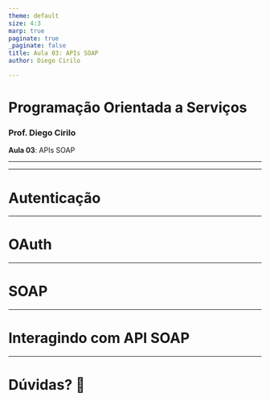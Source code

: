 ```yaml
---
theme: default
size: 4:3
marp: true
paginate: true
_paginate: false
title: Aula 03: APIs SOAP
author: Diego Cirilo

---
```

<style>
img {
  display: block;
  margin: 0 auto;
}
</style>

# <!-- fit --> Programação Orientada a Serviços

### Prof. Diego Cirilo

**Aula 03**: APIs SOAP

---

---
# Autenticação
---
# OAuth
---
# SOAP
---
# Interagindo com API SOAP
---

# <!--fit--> Dúvidas? 🤔
